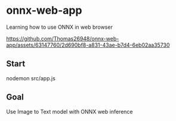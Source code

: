 # onnx-web-app
Learning how to use ONNX in web browser

https://github.com/Thomas26948/onnx-web-app/assets/63147760/2d690bf8-a831-43ae-b7d4-6eb02aa35730

## Start

nodemon src/app.js




## Goal

Use Image to Text model with ONNX web inference

